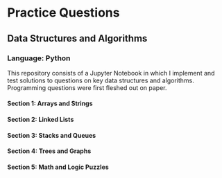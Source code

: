 # Practice Questions
## Data Structures and Algorithms
### Language: Python

This repository consists of a Jupyter Notebook in which I implement and test solutions to questions on key data structures and algorithms. Programming questions were first fleshed out on paper.

#### Section 1: Arrays and Strings
#### Section 2: Linked Lists
#### Section 3: Stacks and Queues
#### Section 4: Trees and Graphs
#### Section 5: Math and Logic Puzzles
